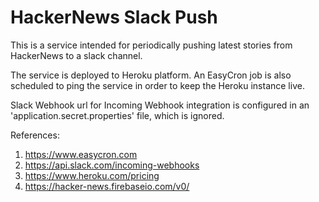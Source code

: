 # HackerNews Slack Push

This is a service intended for periodically pushing latest stories from HackerNews to a slack channel.

The service is deployed to Heroku platform. An EasyCron job is also scheduled to ping the service in order to keep the Heroku instance live.

Slack Webhook url for Incoming Webhook integration is configured in an 'application.secret.properties' file, which is ignored.

References:  
1. https://www.easycron.com  
2. https://api.slack.com/incoming-webhooks  
3. https://www.heroku.com/pricing  
4. https://hacker-news.firebaseio.com/v0/  

